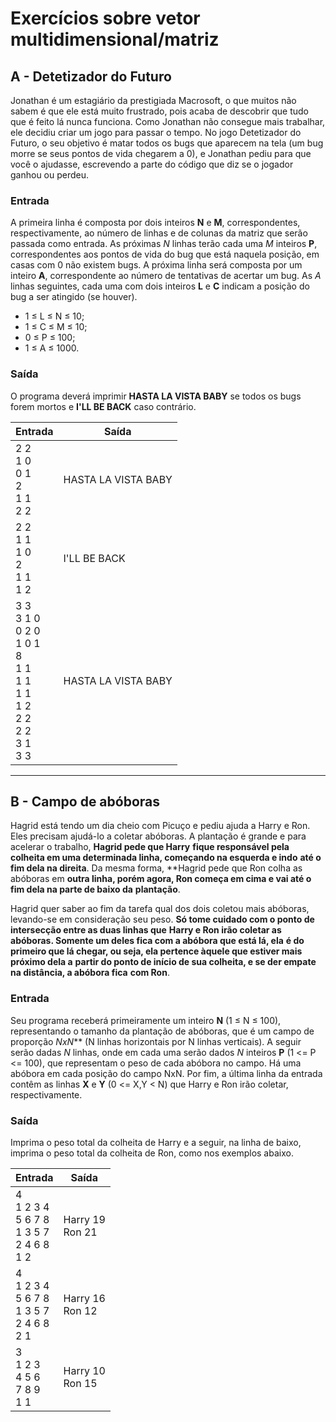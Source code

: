 # Exercícios sobre vetor multidimensional/matriz

## A - Detetizador do Futuro

Jonathan é um estagiário da prestigiada Macrosoft, o que muitos
não sabem é que ele está muito frustrado, pois acaba de descobrir que
tudo que é feito lá nunca funciona. Como Jonathan não consegue mais
trabalhar, ele decidiu criar um jogo para passar o tempo. No jogo Detetizador
do Futuro, o seu objetivo é matar todos os bugs que aparecem
na tela (um bug morre se seus pontos de vida chegarem a 0), e Jonathan
pediu para que você o ajudasse, escrevendo a parte do código que diz se
o jogador ganhou ou perdeu.

### Entrada
A primeira linha é composta por dois inteiros **N** e **M**, correspondentes, respectivamente, ao
número de linhas e de colunas da matriz que serão passada como entrada. As próximas *N* linhas terão
cada uma *M* inteiros **P**, correspondentes aos pontos de vida do bug que está naquela posição, em
casas com 0 não existem bugs. A próxima linha será composta por um inteiro **A**, correspondente ao
número de tentativas de acertar um bug. As *A* linhas seguintes, cada uma com dois inteiros **L** e
**C** indicam a posição do bug a ser atingido (se houver).
- 1 ≤ L ≤ N ≤ 10;
- 1 ≤ C ≤ M ≤ 10;
- 0 ≤ P ≤ 100;
- 1 ≤ A ≤ 1000.


### Saída
O programa deverá imprimir **HASTA LA VISTA BABY** se todos os bugs forem mortos e **I'LL BE BACK**
caso contrário.

| Entrada | Saída |
| --- | --- |
| 2 2 <br> 1 0 <br> 0 1 <br> 2 <br> 1 1 <br> 2 2 | HASTA LA VISTA BABY |
| 2 2 <br> 1 1 <br> 1 0 <br> 2 <br> 1 1 <br> 1 2 | I'LL BE BACK |
| 3 3 <br> 3 1 0 <br> 0 2 0 <br> 1 0 1 <br> 8 <br> 1 1 <br> 1 1 <br> 1 1 <br> 1 2 <br> 2 2 <br> 2 2 <br> 3 1 <br> 3 3 | HASTA LA VISTA BABY |


---


## B - Campo de abóboras

Hagrid está tendo um dia cheio com Picuço e pediu ajuda a Harry e Ron. Eles precisam ajudá-lo a
coletar abóboras. A plantação é grande e para acelerar o trabalho, **Hagrid pede que Harry**
**fique responsável pela colheita em uma determinada linha, começando na esquerda e indo**
**até o fim dela na direita**. Da mesma forma, **Hagrid pede que Ron colha as abóboras em
**outra linha, porém agora, Ron começa em cima e vai até o fim dela na parte de baixo da**
**plantação**.

Hagrid quer saber ao fim da tarefa qual dos dois coletou mais abóboras, levando-se em
consideração seu peso. **Só tome cuidado com o ponto de intersecção entre as duas linhas que**
**Harry e Ron irão coletar as abóboras. Somente um deles fica com a abóbora que está lá, ela**
**é do primeiro que lá chegar, ou seja, ela pertence àquele que estiver mais próximo dela a**
**partir do ponto de início de sua colheita, e se der empate na distância, a abóbora fica**
**com Ron**.

### Entrada
Seu programa receberá primeiramente um inteiro **N** (1 ≤ N ≤ 100), representando o
tamanho da plantação de abóboras, que é um campo de proporção ***N*x*N*** (N linhas horizontais
por N linhas verticais). A seguir serão dadas *N* linhas, onde em cada uma serão dados *N* inteiros
**P** (1 <= P <= 100), que representam o peso de cada abóbora no campo. Há uma abóbora em cada
posição do campo NxN. Por fim, a última linha da entrada contêm as linhas **X** e **Y**
(0 <= X,Y < N) que Harry e Ron irão coletar, respectivamente.

### Saída
Imprima o peso total da colheita de Harry e a seguir, na linha de baixo, imprima o peso total da
colheita de Ron, como nos exemplos abaixo.

| Entrada | Saída |
| --- | --- |
| 4 <br> 1 2 3 4 <br> 5 6 7 8 <br> 1 3 5 7 <br> 2 4 6 8 <br> 1 2 | Harry 19 <br> Ron 21 |
| 4 <br> 1 2 3 4 <br> 5 6 7 8 <br> 1 3 5 7 <br> 2 4 6 8 <br> 2 1 | Harry 16 <br> Ron 12 |
| 3 <br> 1 2 3 <br> 4 5 6 <br> 7 8 9 <br> 1 1 | Harry 10 <br> Ron 15 |
